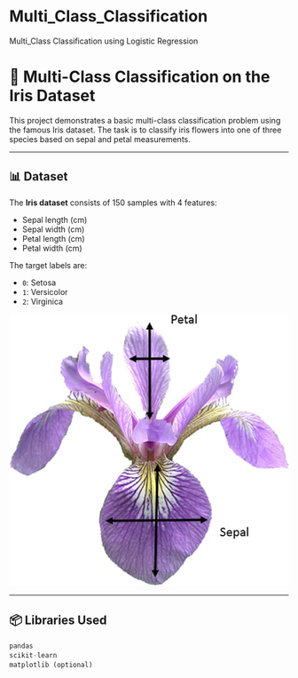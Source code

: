 # Multi_Class_Classification
Multi_Class Classification using Logistic Regression
# 🌸 Multi-Class Classification on the Iris Dataset

This project demonstrates a basic multi-class classification problem using the famous Iris dataset. The task is to classify iris flowers into one of three species based on sepal and petal measurements.

---

## 📊 Dataset

The **Iris dataset** consists of 150 samples with 4 features:

- Sepal length (cm)
- Sepal width (cm)
- Petal length (cm)
- Petal width (cm)

The target labels are:
- `0`: Setosa
- `1`: Versicolor
- `2`: Virginica

![Iris Feature Dimensions](iris_dim.png)

---

## 📦 Libraries Used

```python
pandas
scikit-learn
matplotlib (optional)
